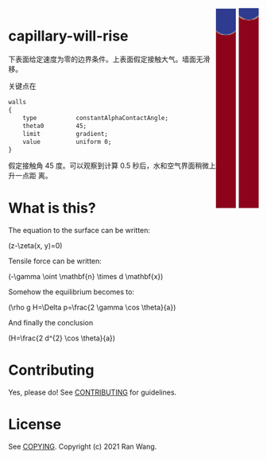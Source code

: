 <img src="images/capillary-will-rise.png" align="right">


# capillary-will-rise

下表面给定速度为零的边界条件。上表面假定接触大气。墙面无滑移。

关键点在

    walls
    {
        type           constantAlphaContactAngle;
        theta0         45;
        limit          gradient;
        value          uniform 0;
    }

假定接触角 45 度。可以观察到计算 0.5 秒后，水和空气界面稍微上升一点距
离。


# What is this?

The equation to the surface can be written:

\(z-\zeta(x, y)=0\)

Tensile force can be written:

\(-\gamma \oint \mathbf{n} \times d \mathbf{x}\)

Somehow the equilibrium becomes to:

\(\rho g H=\Delta p=\frac{2 \gamma \cos \theta}{a}\)

And finally the conclusion

\(H=\frac{2 d^{2} \cos \theta}{a}\)


# Contributing

Yes, please do! See [CONTRIBUTING][] for guidelines.


# License

See [COPYING][]. Copyright (c) 2021 Ran Wang.

[CONTRIBUTING]: ./CONTRIBUTING.md
[COPYING]: ./COPYING
